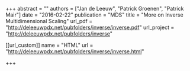 +++
abstract = ""
authors = ["Jan de Leeuw", "Patrick Groenen", "Patrick Mair"]
date = "2016-02-22"
publication = "MDS"
title = "More on Inverse Multidimensional Scaling"
url_pdf = "http://deleeuwpdx.net/pubfolders/inverse/inverse.pdf"
url_project = "http://deleeuwpdx.net/pubfolders/inverse"


[[url_custom]]
name = "HTML"
url = "http://deleeuwpdx.net/pubfolders/inverse/inverse.html"

+++

